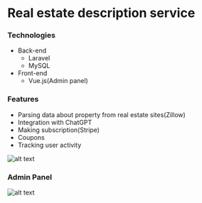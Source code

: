 # Real estate description service

### Technologies
- Back-end
  - Laravel
  - MySQL
- Front-end
  -  Vue.js(Admin panel)

### Features
- Parsing data about property from real estate sites(Zillow)
- Integration with ChatGPT
- Making subscription(Stripe)
- Coupons
- Tracking user activity

![alt text](https://github.com/SidunOleh/recolleague/tree/main/public/assets/img/rec.png?raw=true)
### Admin Panel
![alt text](https://github.com/SidunOleh/recolleague/tree/main/public/assets/img/rec-admin.png?raw=true)